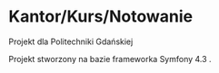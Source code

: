 # Kantor/Kurs/Notowanie
Projekt dla Politechniki Gdańskiej

Projekt stworzony na bazie frameworka Symfony 4.3 .

